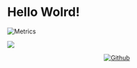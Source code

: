# Hello Wolrd!
![Metrics](https://metrics.lecoq.io/xG4L1L30x?template=terminal&base.activity=0&base.community=0&languages=1&introduction=1&languages.limit=8&languages.sections=most-used&languages.colors=github&languages.threshold=0%25&languages.indepth=false&languages.recent.load=300&languages.recent.days=14&introduction.title=true&config.timezone=US%2FUSA)

![](https://metrics.lecoq.io/xG4L1L30x?template=classic&achievements=1&isocalendar.duration=half-year&achievements.threshold=C&achievements.secrets=true&achievements.limit=0&config.timezone=US%2FUSA)
<p align="center"><a href="https://www.instagram.com/idk.crypt1"><img title="Github" src="https://img.shields.io/badge/Instagram-666666?style=for-the-badge&logo=instagram"></a>
